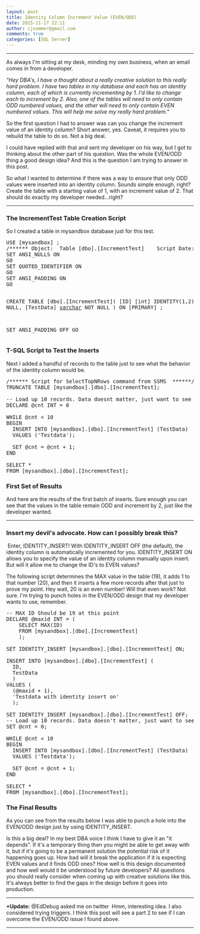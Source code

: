 ```yaml
---
layout: post
title: Identity Column Increment Value (EVEN/ODD)
date: 2015-11-17 22:11
author: cjsommer@gmail.com
comments: true
categories: [SQL Server]
---
```

<hr>
As always I'm sitting at my desk, minding my own business, when an email comes in from a developer.

<em>"Hey DBA's, I have a thought about a really creative solution to this really hard problem. I have two tables in my database and each has an identity column, each of which is currently incrementing by 1. I'd like to change each to increment by 2. Also, one of the tables will need to only contain ODD numbered values, and the other will need to only contain EVEN numbered values. This will help me solve my really hard problem."</em>

So the first question I had to answer was can you change the increment value of an identity column? Short answer, yes. Caveat, it requires you to rebuild the table to do so. Not a big deal.

I could have replied with that and sent my developer on his way, but I got to thinking about the other part of his question. Was the whole EVEN/ODD thing a good design idea? And this is the question I am trying to answer in this post.

So what I wanted to determine if there was a way to ensure that only ODD values were inserted into an identity column. Sounds simple enough, right? Create the table with a starting value of 1, with an increment value of 2. That should do exactly my developer needed...right?
<hr>
<h3>The IncrementTest Table Creation Script</h3>
So I created a table in mysandbox database just for this test.
<pre class="theme:ssms2012 nums:true lang:tsql decode:true " title="Create IncrementTest table in MySandbox Database">USE [mysandbox] ;
/****** Object:  Table [dbo].[IncrementTest]    Script Date: 2015-11-11 19:12:29 ******/
SET ANSI_NULLS ON
GO
SET QUOTED_IDENTIFIER ON
GO
SET ANSI_PADDING ON
GO

CREATE TABLE [dbo].[IncrementTest](
	[ID] [int] IDENTITY(1,2) NOT NULL,
	[TestData] [varchar](50) NOT NULL
) ON [PRIMARY] ;

SET ANSI_PADDING OFF
GO
</pre>

<h3>T-SQL Script to Test the Inserts</h3>
Next I added a handful of records to the table just to see what the behavior of the identity column would be.

<pre class="theme:ssms2012 nums:true lang:tsql decode:true " title="Test T-SQL Script">
/****** Script for SelectTopNRows command from SSMS  ******/
TRUNCATE TABLE [mysandbox].[dbo].[IncrementTest];

-- Load up 10 records. Data doesnt matter, just want to see the identity column.
DECLARE @cnt INT = 0

WHILE @cnt &lt; 10
BEGIN
  INSERT INTO [mysandbox].[dbo].[IncrementTest] (TestData)
  VALUES ('Testdata');

  SET @cnt = @cnt + 1;
END

SELECT *
FROM [mysandbox].[dbo].[IncrementTest];
</pre>

<h3>First Set of Results</h3>
And here are the results of the first batch of inserts. Sure enough you can see that the values in the table remain ODD and increment by 2, just like the developer wanted.

<img alt='' class='alignnone size-full wp-image-1129 ' src='http://www.cjsommer.com/wp-content/uploads/2015/11/img_564bd33e97c7e.png' />

<hr>
<h3>Insert my devil's advocate. How can I possibly break this?</h3>
<img alt='' class='alignright size-full wp-image-1138 ' src='http://www.cjsommer.com/wp-content/uploads/2015/11/img_564bd9d6a69ab.png' />
Enter, IDENTITY_INSERT! With IDENTITY_INSERT OFF (the default), the identity column is automatically incremented for you. IDENTITY_INSERT ON allows you to specify the value of an identity column manually upon insert. But will it allow me to change the ID's to EVEN values?

The following script determines the MAX value in the table (19), it adds 1 to that number (20), and then it inserts a few more records after that just to prove my point. Hey wait, 20 is an even number! Will that even work? Not sure. I'm trying to punch holes in the EVEN/ODD design that my developer wants to use, remember.

<pre class="theme:ssms2012 nums:true lang:tsql decode:true " title="Test T-SQL Script with IDENTITY_INSERT ON">
-- MAX ID Should be 19 at this point
DECLARE @maxid INT = (
    SELECT MAX(ID)
    FROM [mysandbox].[dbo].[IncrementTest]
    );

SET IDENTITY_INSERT [mysandbox].[dbo].[IncrementTest] ON;

INSERT INTO [mysandbox].[dbo].[IncrementTest] (
  ID,
  TestData
  )
VALUES (
  (@maxid + 1),
  'Testdata with identity insert on'
  );

SET IDENTITY_INSERT [mysandbox].[dbo].[IncrementTest] OFF;
-- Load up 10 records. Data doesn't matter, just want to see the identity column.
SET @cnt = 0;

WHILE @cnt &lt; 10
BEGIN
  INSERT INTO [mysandbox].[dbo].[IncrementTest] (TestData)
  VALUES ('Testdata');

  SET @cnt = @cnt + 1;
END

SELECT *
FROM [mysandbox].[dbo].[IncrementTest];</pre>

<h3>The Final Results</h3>
As you can see from the results below I was able to punch a hole into the EVEN/ODD design just by using IDENTITY_INSERT.
<img class="alignnone size-full wp-image-1118 " src="http://www.cjsommer.com/wp-content/uploads/2015/11/img_5643da58bf447.png" alt="" />

Is this a big deal? In my best DBA voice I think I have to give it an "it depends". If it's a temporary thing then you might be able to get away with it, but if it's going to be a permanent solution the potential risk of it happening goes up. How bad will it break the application if it is expecting EVEN values and it finds ODD ones? How well is this design documented and how well would it be understood by future developers? All questions you should really consider when coming up with creative solutions like this. It's always better to find the gaps in the design before it goes into production.

<hr>
<strong>+Update:</strong> @EdDebug asked me on twitter
<a href="https://twitter.com/EdDebug/status/666867897839562752" target="_blank"><img alt='' class='alignnone size-full wp-image-1147 ' src='http://www.cjsommer.com/wp-content/uploads/2015/11/img_564c78e3d0748.png' /></a>
Hmm, interesting idea. I also considered trying triggers. I think this post will see a part 2 to see if I can overcome the EVEN/ODD issue I found above.
<hr>
